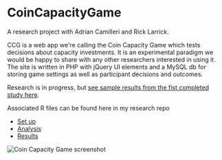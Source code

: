 CoinCapacityGame
================
A research project with Adrian Camilleri and Rick Larrick.

CCG is a web app we're calling the Coin Capacity Game which tests decisions about capacity investments.  It is an experimental paradigm we would be happy to share with any other researchers interested in using it.  The site is written in PHP with jQuery UI elements and a MySQL db for storing game settings as well as participant decisions and outcomes.

Research is in progress, but [see sample results from the fist completed study here](http://swift.pw/data/ccg_results.html).

Associated R files can be found here in my research repo
* [Set up](https://github.com/swiftsam/research/blob/master/CCG%20setup.R)
* [Analysis](https://github.com/swiftsam/research/blob/master/CCG%20Analysis.R)
* [Results](https://github.com/swiftsam/research/blob/master/CCG%20Results.Rmd)

![Coin Capacity Game screenshot](http://i.imgur.com/8rOPRun.png)
